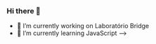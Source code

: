 ### Hi there 👋

- 🔭 I’m currently working on Laboratório Bridge
- 🌱 I’m currently learning JavaScript
-->
